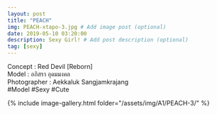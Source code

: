 ```yaml
---
layout: post
title: "PEACH"
img: PEACH-xtapo-3.jpg # Add image post (optional)
date: 2019-05-10 03:20:00
description: Sexy Girl! # Add post description (optional)
tag: [sexy]
---
```


Concept : Red Devil [Reborn]  
Model : อภิสรา อุดมมงคล  
Photographer : Aekkaluk Sangjamkrajang  
#Model #Sexy #Cute

{% include image-gallery.html folder="/assets/img/A1/PEACH-3/" %}
